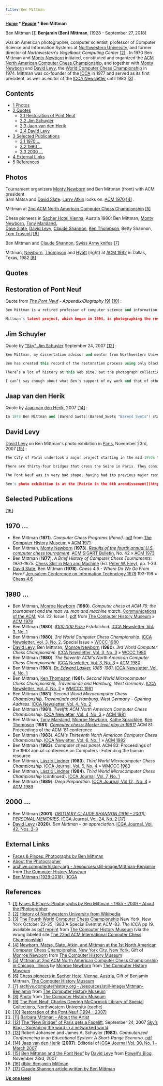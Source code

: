 ```yaml
---
title: Ben Mittman
---
```

**[Home](Home "Home") * [People](People "People") * Ben Mittman**

[](http://benmittman.com/Site/About_the_Photographer.html) Ben Mittman <a id="cite-note-1" href="#cite-ref-1">[1]</a>
**Benjamin (Ben) Mittman**, (1928 - September 27, 2018)

was an American photographer, computer scientist, professor of Computer Science and Information Systems at [Northwestern University](Northwestern_University "Northwestern University"), and former director of *Northwestern's Vogelback Computing Center* <a id="cite-note-2" href="#cite-ref-2">[2]</a> . In 1970 Ben Mittman and [Monty Newborn](Monroe_Newborn "Monroe Newborn") initiated, constituted and organized the [ACM North American Computer Chess Championship](ACM_North_American_Computer_Chess_Championship "ACM North American Computer Chess Championship"), and together with [Monty Newborn](Monroe_Newborn "Monroe Newborn") and [David Levy](David_Levy "David Levy"), the [World Computer Chess Championship](World_Computer_Chess_Championship "World Computer Chess Championship") in 1974. Mittman was co-founder of the [ICCA](ICCA "ICCA") in 1977 and served as its first president, as well as editor of the [ICCA Newsletter](ICGA_Journal "ICGA Journal") until 1983 <a id="cite-note-3" href="#cite-ref-3">[3]</a> .

## Contents

- [1 Photos](#photos)
- [2 Quotes](#quotes)
  - [2.1 Restoration of Pont Neuf](#restoration-of-pont-neuf)
  - [2.2 Jim Schuyler](#jim-schuyler)
  - [2.3 Jaap van den Herik](#jaap-van-den-herik)
  - [2.4 David Levy](#david-levy)
- [3 Selected Publications](#selected-publications)
  - [3.1 1970 ...](#1970-...)
  - [3.2 1980 ...](#1980-...)
  - [3.3 2000 ...](#2000-...)
- [4 External Links](#external-links)
- [5 References](#references)

## Photos

[](http://www.computerhistory.org/chess/full_record.php?iid=stl-430b9bbda5f95)
Tournament organizers [Monty Newborn](Monroe_Newborn "Monroe Newborn") and Ben Mittman (front) with ACM president\
Sam Matsa and [David Slate](David_Slate "David Slate"). [Larry Atkin](Larry_Atkin "Larry Atkin") looks on. [ACM 1970](ACM_1970 "ACM 1970") <a id="cite-note-4" href="#cite-ref-4">[4]</a> .

[](http://www.computerhistory.org/chess/full_record.php?iid=stl-430b9bbe13911)
Mittman at [2nd ACM North American Computer Chess Championship](ACM_1971 "ACM 1971") <a id="cite-note-5" href="#cite-ref-5">[5]</a>

[](http://www.computerhistory.org/collections/accession/102665753)
Chess pioneers in [Sacher Hotel Vienna](https://en.wikipedia.org/wiki/Hotel_Sacher), Austria 1980: Ben Mittman, [Monty Newborn](Monroe_Newborn "Monroe Newborn"), [Tony Marsland](Tony_Marsland "Tony Marsland"),\
[Dave Slate](David_Slate "David Slate"), [David Levy](David_Levy "David Levy"), [Claude Shannon](Claude_Shannon "Claude Shannon"), [Ken Thompson](Ken_Thompson "Ken Thompson"), Betty Shannon, [Tom Truscott](Tom_Truscott "Tom Truscott") <a id="cite-note-6" href="#cite-ref-6">[6]</a>

[](http://archive.computerhistory.org/resources/still-image/Mittman-Benjamin/Claude_Shannon_with_Ben_Mittman_and_knives.102665756.lg.jpg)
Ben Mittman and [Claude Shannon](Claude_Shannon "Claude Shannon"), [Swiss Army knifes](https://en.wikipedia.org/wiki/Swiss_Army_knife) <a id="cite-note-7" href="#cite-ref-7">[7]</a>

[](http://www.computerhistory.org/chess/full_record.php?iid=stl-430b9bbdcd092)
Mittman, [Newborn](Monroe_Newborn "Monroe Newborn"), [Thompson](Ken_Thompson "Ken Thompson") and [Hyatt](Robert_Hyatt "Robert Hyatt") (right) at [ACM 1982](ACM_1982 "ACM 1982") in Dallas, Texas, 1982 <a id="cite-note-8" href="#cite-ref-8">[8]</a>

## Quotes

## Restoration of Pont Neuf

Quote from *[The Pont Neuf](https://en.wikipedia.org/wiki/Pont_Neuf) - Appendix/Biography* <a id="cite-note-9" href="#cite-ref-9">[9]</a> <a id="cite-note-10" href="#cite-ref-10">[10]</a> :

```C++
Ben Mittman is a retired professor of computer science and information systems at Northwestern University and former director of Northwestern's Vogelback Computing Center. His interest in black and white photography began some fifty years ago while living in [Paris](https://en.wikipedia.org/wiki/Paris). Ben and his wife, [Barbara](Category:Barbara_Mittman "Category:Barbara Mittman"), currently spend half the year in Paris where he continues his photographic activities. <a id="cite-note-11" href="#cite-ref-11">[11]</a>

```

```C++
Mittman's latest project, which began in 1994, is photographing the restoration of the Pont Neuf, the oldest bridge in Paris. The restoration, which was completed at the end of April 2007, is the subject of an exhibit of his photos to be held in the [Mairie (Town Hall) of the 6th arrondissement](http://www.paris.org/Kiosque/may03/gifs/mairie.vi/) of Paris in October-November of 2007.

```

## Jim Schuyler

Quote by ["Sky" Jim Schuyler](http://web.red7.com/Jim_Schuyler.html) September 24, 2007 <a id="cite-note-12" href="#cite-ref-12">[12]</a> :

```C++
Ben Mittman, my dissertation advisor and mentor from Northwestern University (from whence my PhD degree) has been living half of each year in Paris since he took an early retirement, and has been chronicling the restoration of the Pont Neuf (the “new bridge”) which was completed in 1607. The Northwestern University Library has a special section on its web site that describes the bridge and the project.

```

```C++
Ben has created this record of the restoration process using only black & white film. A rarity these days, but one that I think is in keeping with the spirit of this 400-year-old construction. He began his project in 1994 and the restoration was completed in April 2007.

```

```C++
There’s a lot of history at this web site, but the photograph collection is particularly notable. And one of the most interesting parts of the restoration is the resculpting of over half of the 384 [mascarons](https://en.wikipedia.org/wiki/Mascaron_(architecture)) (faces or masks) that adorn the sides of the bridge.

```

```C++
I can’t say enough about what Ben’s support of my work and that of other students meant to us at the Vogelback Computing Center of Northwestern in the 1960s and 1970s. The luxury of having essentially unlimited computing time available – and then when I was on staff of having almost unlimited access to the supercomputer after midnight every night – was what allowed a select group of us to make progress on projects that otherwise would have never happened! Without this, [Atkin](Larry_Atkin "Larry Atkin"), [Gorlen](Keith_Gorlen "Keith Gorlen") and [Slate](David_Slate "David Slate") would never have written [Chess 1.0](Chess_(Program) "Chess (Program)") which became the first world champion chess-playing program. And I would never have gotten Northwestern into computer-aided-instruction (otherwise known as e-learning) and computer conferencing. Thanks, Ben! <a id="cite-note-13" href="#cite-ref-13">[13]</a>

```

## Jaap van den Herik

Quote by [Jaap van den Herik](Jaap_van_den_Herik "Jaap van den Herik"), 2007 <a id="cite-note-14" href="#cite-ref-14">[14]</a> :

```C++
In 1978 Ben Mittman and [Barend Swets](Barend_Swets "Barend Swets") started the [ICCA Newsletter](ICGA_Journal "ICGA Journal"). It was specialized on chess. Owing to the series of [Advances in Computer Chess Conferences](Conferences#AdvancesinComputerChess "Conferences"), which in 1999 changed to [Advances in Computer Games Conferences](Conferences#AdvancesinComputerGames "Conferences"), the ICCA Journal broadened its scope, too, and published articles on other games. This can be seen as a generalization. As a direct consequence, the Journal was renamed into [ICGA Journal](ICGA_Journal "ICGA Journal").

```

## David Levy

[David Levy](David_Levy "David Levy") on Ben Mittman's photo exhibition in [Paris](https://en.wikipedia.org/wiki/Paris), November 23rd, 2007 <a id="cite-note-15" href="#cite-ref-15">[15]</a> :

```C++
The City of Paris undertook a major project starting in the mid-1990s to totally restore the oldest bridge in Paris, the Pont Neuf. The restoration ended this year, coinciding with the 400th anniversary of the bridge's completion in 1607. During the entire period of the restoration, Ben Mittman documented the work in black and white photography.

```

```C++
There are thirty-four bridges that cross the Seine in Paris. They consist of the usual road and sidewalk variety, as well as five foot bridges, two viaducts for the metro, and two auto-route crossings. In 1988, the City of Paris took over ownership of the bridges from the State, and embarked on a multi-year renovation plan that included the complete restoration of the Pont Neuf — a project that would take almost fifteen years to complete.

```

```C++
The Pont Neuf was in very bad shape, having had its previous major restoration in the mid-19th century. The photo below shows what the blacked and broken stonework looked like in 1994, when scaffolding was erected on the first arch of the petit bras.

```

```C++
Ben's photo exhibition is at the [Mairie in the 6th arondissement](http://www.paris.org/Kiosque/may03/gifs/mairie.vi/), just a few minutes walk from our hotel in Rue Jacob, and ends tomorrow after a run of almost six weeks. A few hours after we arrived at [Gare du Nord](https://en.wikipedia.org/wiki/Gare_du_Nord) we had the pleasure of being shown around the exhibition by Ben himself, followed by drinks and a great dinner with the Mittmans. There is definitely something to be said for [hedonism](https://en.wikipedia.org/wiki/Hedonism).

```

## Selected Publications

<a id="cite-note-16" href="#cite-ref-16">[16]</a>

## 1970 ...

- Ben Mittman (**1971**). *Computer Chess Programs (Panel)*. [pdf](http://archive.computerhistory.org/projects/chess/related_materials/text/3-1%20and%203-3.computer_chess_panel.mittman/3-1%20and%203-3.computer_chess_panel.mittman_etc.1971.ACM.062303021.pdf) from [The Computer History Museum](The_Computer_History_Museum "The Computer History Museum") » [ACM 1971](ACM_1971 "ACM 1971")
- Ben Mittman, [Monty Newborn](Monroe_Newborn "Monroe Newborn") (**1973**). *[Results of the fourth annual U.S. computer chess tournament](http://dl.acm.org/citation.cfm?id=1045181)*. [ACM SIGART Bulletin](ACM#SIG "ACM"), No. 42 » [ACM 1973](ACM_1973 "ACM 1973")
- Ben Mittman (**1977**). *A Brief History of Computer Chess Tournaments: 1970-1975*. [Chess Skill in Man and Machine](Chess_Skill_in_Man_and_Machine "Chess Skill in Man and Machine") (Ed. [Peter W. Frey](Peter_W._Frey "Peter W. Frey")), pp. 1-33.
- [David Slate](David_Slate "David Slate"), Ben Mittman (**1978**). *Chess 4.6 - Where Do We Go From Here?* [Jerusalem Conference on Information Technology 1978](http://www.informatik.uni-trier.de/%7Eley/db/conf/jcit/jcit78.html#SlateM78) 193-198 » [Chess 4.6](</Chess_(Program)> "Chess (Program)")

## 1980 ...

- Ben Mittman, [Monroe Newborn](Monroe_Newborn "Monroe Newborn") (**1980**). *Computer chess at ACM 79: the tournament and the man vs. man and machine match*. [Communications of the ACM](ACM#Communications "ACM"), Vol. 23, Issue 1, [pdf](http://archive.computerhistory.org/projects/chess/related_materials/text/3-1%20and%203-2%20and%203-3.Computer_chess_at_ACM_79/3-1%20and%203-2%20and%203-3.Computer_chess_at_ACM_79.062303018.pdf) from [The Computer History Museum](The_Computer_History_Museum "The Computer History Museum") » [ACM 1979](ACM_1979 "ACM 1979")
- Ben Mittman (**1980**). *[$100,000 Prize](Edward_Fredkin#Prize "Edward Fredkin") Established*. [ICCA Newsletter, Vol. 3, No. 1](ICGA_Journal#3_1 "ICGA Journal")
- Ben Mittman (**1980**). *3rd World Computer Chess Championship*. [ICCA Newsletter, Vol. 3, No. 2](ICGA_Journal#3_2 "ICGA Journal"), Special Issue » [WCCC 1980](WCCC_1980 "WCCC 1980")
- [David Levy](David_Levy "David Levy"), Ben Mittman, [Monroe Newborn](Monroe_Newborn "Monroe Newborn") (**1980**). *3rd World Computer Chess Championship*. [ICCA Newsletter, Vol. 3, No. 3](ICGA_Journal#3_3 "ICGA Journal") » [WCCC 1980](WCCC_1980 "WCCC 1980")
- Ben Mittman (**1980**). *The Eleventh ACM's North American Computer Chess Championship*. [ICCA Newletter, Vol. 3, No. 3](ICGA_Journal#3_3 "ICGA Journal") » [ACM 1980](ACM_1980 "ACM 1980")
- Ben Mittman (**1981**). *[Dr. Edward Lasker](https://en.wikipedia.org/wiki/Edward_Lasker), 1885-1981*. [ICCA Newsletter, Vol. 4, No. 1](ICGA_Journal#4_1 "ICGA Journal")
- Ben Mittman, [Ken Thompson](Ken_Thompson "Ken Thompson") (**1981**). *Second World Microcomputer Chess Championship, Travemünde and Hamburg, West Germany*. [ICCA Newsletter, Vol. 4, No. 2](ICGA_Journal#4_2 "ICGA Journal") » [WMCCC 1981](WMCCC_1981 "WMCCC 1981")
- Ben Mittman (**1981**). *Second World Microcomputer Chess Championship, Travemünde and Hamburg, West Germany - Opening Address*. [ICCA Newsletter, Vol. 4, No. 2](ICGA_Journal#4_2 "ICGA Journal")
- Ben Mittman (**1981**). *Twelfth ACM North American Computer Chess Championship*. [ICCA Newletter, Vol. 4, No. 3](ICGA_Journal#4_1 "ICGA Journal") » [ACM 1981](ACM_1981 "ACM 1981")
- Ben Mittman, [Tony Marsland](Tony_Marsland "Tony Marsland"), [Monroe Newborn](Monroe_Newborn "Monroe Newborn"), [Kathe Spracklen](Kathe_Spracklen "Kathe Spracklen"), [Ken Thompson](Ken_Thompson "Ken Thompson") (**1981**). *[Computer chess: Master level play in 1981?](http://portal.acm.org/citation.cfm?id=809845&dl=GUIDE&coll=GUIDE&CFID=85837222&CFTOKEN=72556238)* ACM 81: Proceedings of the ACM '81 conference
- Ben Mittman (**1983**). *ACM's Thirteenth North American Computer Chess Championship*. [ICCA Newletter, Vol. 6, No. 1](ICGA_Journal#6_1 "ICGA Journal") » [ACM 1982](ACM_1982 "ACM 1982")
- Ben Mittman (**1983**). *Computer chess panel.* ACM 83: Proceedings of the 1983 annual conference on Computers : Extending the human resource
- Ben Mittman, [László Lindner](L%C3%A1szl%C3%B3_Lindner "László Lindner") (**1983**). *Third World Microcomputer Chess Championship*. [ICCA Journal, Vol. 6, No. 4](ICGA_Journal#6_4 "ICGA Journal") » [WMCCC 1983](WMCCC_1983 "WMCCC 1983")
- Ben Mittman, [László Lindner](L%C3%A1szl%C3%B3_Lindner "László Lindner") (**1984**). *Third World Microcomputer Chess Championship* (continued). [ICCA Journal, Vol. 7, No. 1](ICGA_Journal#7_1 "ICGA Journal")
- Ben Mittman (**1989**). *Deep Preparation*. [ICCA Journal, Vol 12., No. 4](ICGA_Journal#12_4 "ICGA Journal") » [ACM 1989](ACM_1989 "ACM 1989")

## 2000 ...

- Ben Mittman (**2001**). *[OBITUARY CLAUDE SHANNON (1916 – 2001): PERSONAL MEMORIES](http://ilk.uvt.nl/icga/journal/contents/content24-2.htm#CLAUDE%20SHANNON)*. [ICGA Journal, Vol. 24, No. 2](ICGA_Journal#24_2 "ICGA Journal") <a id="cite-note-17" href="#cite-ref-17">[17]</a>
- [David Levy](David_Levy "David Levy") (**2020**). *Ben Mittman – an appreciation*. [ICGA Journal, Vol. 42, Nos. 2-3](ICGA_Journal#42_23 "ICGA Journal")

## External Links

- [Faces & Places: Photographs by Ben Mittman](http://benmittman.com/Site/Home.html)
- [About the Photographer](http://benmittman.com/Site/About_the_Photographer.html)
- [archive.computerhistory.org - /resources/still-image/Mittman-Benjamin](http://archive.computerhistory.org/resources/still-image/Mittman-Benjamin/) from [The Computer History Museum](The_Computer_History_Museum "The Computer History Museum")
- [Ben Mittman (1928-2018) | ICGA](https://icga.org/?p=2661)

## References

1. <a id="cite-ref-1" href="#cite-note-1">[1]</a> [Faces & Places: Photographs by Ben Mittman - 1955 - 2009 - About the Photographer](http://benmittman.com/Site/About_the_Photographer.html)
1. <a id="cite-ref-2" href="#cite-note-2">[2]</a> [History of Northwestern University from Wikipedia](https://en.wikipedia.org/wiki/History_of_Northwestern_University)
1. <a id="cite-ref-3" href="#cite-note-3">[3]</a> [The Fourth World Computer Chess Championship](WCCC_1983 "WCCC 1983") New York, New York October 22-25, 1983 A Special Event at ACM-83. *The ICCA* pp 19. available as [pdf reprint](http://archive.computerhistory.org/projects/chess/related_materials/text/3-1%20and%203-2%20and%203-3%20and%204-3.1983_WCCC/1983-%20WCCC.062303061.sm.pdf) from [The Computer History Museum](The_Computer_History_Museum "The Computer History Museum") (via the wrong labeled site [The 22nd ACM International Computer Chess Championship](http://www.computerhistory.org/chess/full_record.php?iid=doc-431614f6c8af8))
1. <a id="cite-ref-4" href="#cite-note-4">[4]</a> [Newborn, Matsa, Slate, Atkin, and Mittman at the 1st North American Computer Chess Championship, New York City, New York](http://www.computerhistory.org/chess/full_record.php?iid=stl-430b9bbda5f95), Gift of [Monroe Newborn](Monroe_Newborn "Monroe Newborn") from [The Computer History Museum](The_Computer_History_Museum "The Computer History Museum")
1. <a id="cite-ref-5" href="#cite-note-5">[5]</a> [Mittman at 2nd ACM North American Computer Chess Championship in Chicago, Illinois](http://www.computerhistory.org/chess/full_record.php?iid=stl-430b9bbe13911) by [Monroe Newborn](Monroe_Newborn "Monroe Newborn") from [The Computer History Museum](The_Computer_History_Museum "The Computer History Museum")
1. <a id="cite-ref-6" href="#cite-note-6">[6]</a> [Chess pioneers in Sacher Hotel Vienna, Austria](http://www.computerhistory.org/collections/accession/102665753), Gift of Benjamin Mittman, [The Computer History Museum](The_Computer_History_Museum "The Computer History Museum")
1. <a id="cite-ref-7" href="#cite-note-7">[7]</a> [archive.computerhistory.org - /resources/still-image/Mittman-Benjamin](http://archive.computerhistory.org/resources/still-image/Mittman-Benjamin/) from [The Computer History Museum](The_Computer_History_Museum "The Computer History Museum")
1. <a id="cite-ref-8" href="#cite-note-8">[8]</a> [Photo](http://www.computerhistory.org/chess/full_record.php?iid=stl-430b9bbdcd092) from [The Computer History Museum](The_Computer_History_Museum "The Computer History Museum")
1. <a id="cite-ref-9" href="#cite-note-9">[9]</a> [The Pont Neuf, Charles Deering McCormick Library of Special Collections, Northwestern University](http://209.85.129.132/search?q=cache:ffOL7JAVzr4J:www.library.northwestern.edu/spec/pontneuf/append_biog.html) (cache)
1. <a id="cite-ref-10" href="#cite-note-10">[10]</a> [Restoration of the Pont Neuf (1994 - 2007)](http://benmittman.com/Site/Restoration_of_PN.html)
1. <a id="cite-ref-11" href="#cite-note-11">[11]</a> [Barbara Mittman - About the Artist](http://www.barbaramittman.com/Site/About_the_Artist_1.html)
1. <a id="cite-ref-12" href="#cite-note-12">[12]</a> [The “New Bridge” of Paris gets a Facelift](http://sky.dlfound.org/the-new-bridge-gets-a-facelift/), September 24, 2007 [Sky’s Blog - Spreading the word in a networked world](http://sky.dlfound.org/)
1. <a id="cite-ref-13" href="#cite-note-13">[13]</a> Robert Johansen and James A. Schuyler (**1983**). *Computerized Conferencing in an Educational System: A Short-Range Scenario*. [pdf](http://is.njit.edu/pubs/delphibook/ch7e.pdf)
1. <a id="cite-ref-14" href="#cite-note-14">[14]</a> [Jaap van den Herik](Jaap_van_den_Herik "Jaap van den Herik") (**2007**). Editorial of [ICGA Journal Vol. 30, No. 1 - March 2007](http://ticc.uvt.nl/icga/journal/contents/content30-1.htm)
1. <a id="cite-ref-15" href="#cite-note-15">[15]</a> [Ben Mittman and the Pont Neuf](http://www.powells.com/blog/?p=2646) by [David Levy](David_Levy "David Levy") from [Powell's Blog](http://www.powells.com/blog/), November 23rd, 2007
1. <a id="cite-ref-16" href="#cite-note-16">[16]</a> [dblp: Benjamin Mittman](https://dblp.org/pers/hd/m/Mittman:Benjamin)
1. <a id="cite-ref-17" href="#cite-note-17">[17]</a> [Claude Shannon article written by Ben Mittman](http://archive.computerhistory.org/resources/still-image/Mittman-Benjamin/Claude_Shannon_article_written_by_Ben_Mittman.2001.102665761.lg.jpg)

**[Up one level](People "People")**

